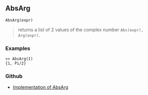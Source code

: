 ## AbsArg

```
AbsArg(expr)
```

> returns a list of 2 values of the complex number `Abs(expr), Arg(expr)`.

### Examples

```
>> AbsArg(I)
{1, Pi/2}
```


### Github

* [Implementation of AbsArg](https://github.com/axkr/symja_android_library/blob/master/symja_android_library/matheclipse-core/src/main/java/org/matheclipse/core/builtin/Arithmetic.java#L377) 
